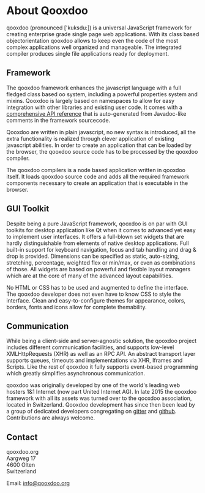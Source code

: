 # About Qooxdoo

qooxdoo (pronounced ['kuksdu:]) is a universal JavaScript framework for creating
enterprise grade single page web applications. With its class based
objectorientation  qooxdoo allows to keep even the code of the most complex
applications well organized and manageable. The integrated compiler produces
single file applications ready for deployment.

## Framework

The qooxdoo framework enhances the javascript language with a full fledged class
based oo system, including a powerful properties system and mixins. Qooxdoo is
largely based on namespaces to allow for easy integration with other libraries
and existing user code. It comes with a [comprehensive API
reference](http://api.qooxdoo.org) that is auto-generated from Javadoc-like
comments in the framework sourcecode.

Qooxdoo are written in plain javascript, no new syntax is introduced, all the
extra functionality is realized through clever application of existing
javascript abilities. In order to create an application that can be loaded by
the browser, the qooxdoo source code has to be processed by the qooxdoo
compiler.

The qooxdoo compilers is a node based application written in qooxdoo itself. It
loads qooxdoo source code and adds all the required framework components
necessary to create an application that is executable in the browser.

## GUI Toolkit

Despite being a pure JavaScript framework, qooxdoo is on par with GUI toolkits
for desktop application like Qt when it comes to advanced yet easy to implement
user interfaces. It offers a full-blown set widgets that are hardly
distinguishable from elements of native desktop applications. Full built-in
support for keyboard navigation, focus and tab handling and drag & drop is
provided. Dimensions can be specified as static, auto-sizing, stretching,
percentage, weighted flex or min/max, or even as combinations of those. All
widgets are based on powerful and flexible layout managers which are at the core
of many of the advanced layout capabilities.

No HTML or CSS has to be used and augmented to define the interface. The qooxdoo
developer does not even have to know CSS to style the interface. Clean and
easy-to-configure themes for appearance, colors, borders, fonts and icons allow
for complete themability.

## Communication

While being a client-side and server-agnostic solution, the qooxdoo project
includes different communication facilities, and supports low-level
XMLHttpRequests (XHR) as well as an RPC API. An abstract transport layer
supports queues, timeouts and implementations via XHR, Iframes and Scripts. Like
the rest of qooxdoo it fully supports event-based programming which greatly
simplifies asynchronous communication.


qooxdoo was originally developed by one of the world's leading web hosters 1&1
Internet (now part United Internet AG). In late 2015 the qooxdoo framework with
all its assets was turned over to the qooxdoo association, located in
Switzerland. Qooxdoo development has since then been lead by a group of
dedicated developers congregating on [gitter](https://gitter.im/qooxdoo/qooxdoo)
and [github](https://github.com/qooxdoo/qooxdoo). Contributions are always
welcome.

## Contact

qooxdoo.org<br/>
Aargweg 17<br/>
4600 Olten<br/>
Switzerland

Email: [info@qooxdoo.org](mailto:info@qooxdoo.org)
